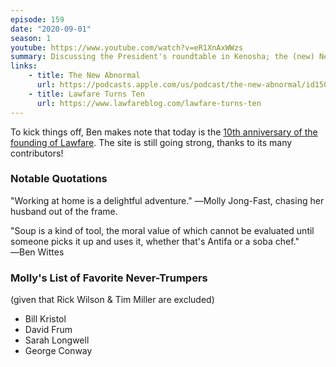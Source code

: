 ```yaml
---
episode: 159
date: "2020-09-01"
season: 1
youtube: https://www.youtube.com/watch?v=eR1XnAxWWzs
summary: Discussing the President's roundtable in Kenosha; the (new) New Abnormal podcast; the future of Republicanism after Trump
links:
    - title: The New Abnormal
      url: https://podcasts.apple.com/us/podcast/the-new-abnormal/id1508202790
    - title: Lawfare Turns Ten
      url: https://www.lawfareblog.com/lawfare-turns-ten
---
```

To kick things off, Ben makes note that today is the [10th anniversary of the founding of Lawfare](https://www.lawfareblog.com/lawfare-turns-ten). The site is still going strong, thanks to its many contributors!

### Notable Quotations

"Working at home is a delightful adventure." ―Molly Jong-Fast, chasing her husband out of the frame.

"Soup is a kind of tool, the moral value of which cannot be evaluated until someone picks it up and uses it, whether that's Antifa or a soba chef." ―Ben Wittes

### Molly's List of Favorite Never-Trumpers

(given that Rick Wilson & Tim Miller are excluded)

- Bill Kristol
- David Frum
- Sarah Longwell
- George Conway
